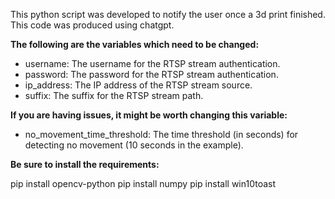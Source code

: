 This python script was developed to notify the user once a 3d print finished. This code was produced using chatgpt.

**The following are the variables which need to be changed:**

- username: The username for the RTSP stream authentication.
- password: The password for the RTSP stream authentication.
- ip_address: The IP address of the RTSP stream source.
- suffix: The suffix for the RTSP stream path.

**If you are having issues, it might be worth changing this variable:**

- no_movement_time_threshold: The time threshold (in seconds) for detecting no movement (10 seconds in the example).


**Be sure to install the requirements:**

pip install opencv-python
pip install numpy
pip install win10toast
